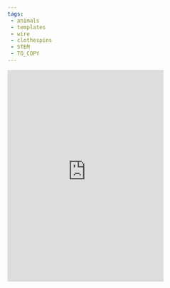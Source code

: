 ```yaml
---
tags:
 - animals
 - templates
 - wire
 - clothespins
 - STEM
 - TO_COPY
---
```

<iframe src="https://www.facebook.com/plugins/video.php?height=476&href=https%3A%2F%2Fwww.facebook.com%2F100063809095632%2Fvideos%2F777620043374855%2F&show_text=false&width=351&t=0" width="351" height="476" style="border:none;overflow:hidden" scrolling="no" frameborder="0" allowfullscreen="true" allow="autoplay; clipboard-write; encrypted-media; picture-in-picture; web-share" allowFullScreen="true"></iframe>